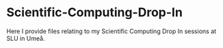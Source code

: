 # Scientific-Computing-Drop-In
Here I provide files relating to my Scientific Computing Drop In sessions at SLU in Umeå.

